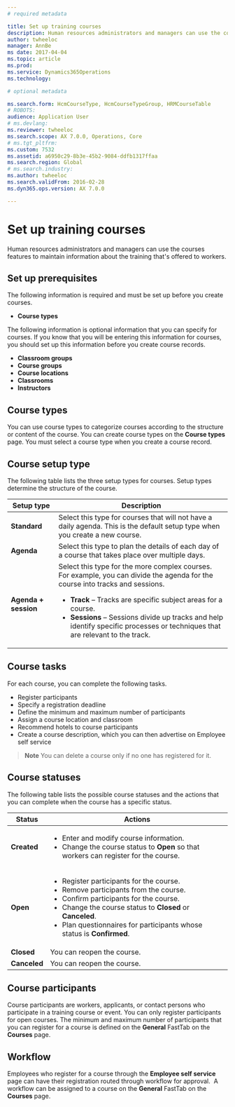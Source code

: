 ```yaml
---
# required metadata

title: Set up training courses
description: Human resources administrators and managers can use the courses features to maintain information about the training that's offered to workers.
author: twheeloc
manager: AnnBe
ms date: 2017-04-04
ms.topic: article
ms.prod: 
ms.service: Dynamics365Operations
ms.technology: 

# optional metadata

ms.search.form: HcmCourseType, HcmCourseTypeGroup, HRMCourseTable
# ROBOTS: 
audience: Application User
# ms.devlang: 
ms.reviewer: twheeloc
ms.search.scope: AX 7.0.0, Operations, Core
# ms.tgt_pltfrm: 
ms.custom: 7532
ms.assetid: a6950c29-8b3e-45b2-9084-ddfb1317ffaa
ms.search.region: Global
# ms.search.industry: 
ms.author: twheeloc
ms.search.validFrom: 2016-02-28
ms.dyn365.ops.version: AX 7.0.0

---
```


# Set up training courses

Human resources administrators and managers can use the courses features to maintain information about the training that's offered to workers.

 Set up prerequisites
---------------------

The following information is required and must be set up before you create courses.
-   **Course types**

The following information is optional information that you can specify for courses. If you know that you will be entering this information for courses, you should set up this information before you create course records.
-   **Classroom groups**
-   **Course groups**
-   **Course locations**
-   **Classrooms**
-   **Instructors**

## Course types
You can use course types to categorize courses according to the structure or content of the course. You can create course types on the **Course types** page. You must select a course type when you create a course record.

## Course setup type
The following table lists the three setup types for courses. Setup types determine the structure of the course.

<table>
<thead>
<tr class="header">
<th>Setup type</th>
<th>Description</th>
</tr>
</thead>
<tbody>
<tr class="odd">
<td><strong>Standard</strong></td>
<td>Select this type for courses that will not have a daily agenda. This is the default setup type when you create a new course.</td>
</tr>
<tr class="even">
<td><strong>Agenda</strong></td>
<td>Select this type to plan the details of each day of a course that takes place over multiple days.</td>
</tr>
<tr class="odd">
<td><strong>Agenda + session</strong></td>
<td>Select this type for the more complex courses. For example, you can divide the agenda for the course into tracks and sessions.
<ul>
<li><strong>Track</strong> – Tracks are specific subject areas for a course.</li>
<li><strong>Sessions</strong> – Sessions divide up tracks and help identify specific processes or techniques that are relevant to the track.</li>
</ul></td>
</tr>
</tbody>
</table>

## Course tasks
For each course, you can complete the following tasks.
-   Register participants
-   Specify a registration deadline
-   Define the minimum and maximum number of participants
-   Assign a course location and classroom
-   Recommend hotels to course participants
-   Create a course description, which you can then advertise on Employee self service

  >**Note**
  >You can delete a course only if no one has registered for it. 
    
## Course statuses
The following table lists the possible course statuses and the actions that you can complete when the course has a specific status.

<table>
<thead>
<tr class="header">
<th>Status</th>
<th>Actions</th>
</tr>
</thead>
<tbody>
<tr class="odd">
<td><strong>Created</strong></td>
<td><ul>
<li>Enter and modify course information.</li>
<li>Change the course status to <strong>Open</strong> so that workers can register for the course.</li>
</ul></td>
</tr>
<tr class="even">
<td><strong>Open</strong></td>
<td><ul>
<li>Register participants for the course.</li>
<li>Remove participants from the course.</li>
<li>Confirm participants for the course.</li>
<li>Change the course status to <strong>Closed</strong> or <strong>Canceled</strong>.</li>
<li>Plan questionnaires for participants whose status is <strong>Confirmed</strong>.</li>
</ul></td>
</tr>
<tr class="odd">
<td><strong>Closed</strong></td>
<td>You can reopen the course.</td>
</tr>
<tr class="even">
<td><strong>Canceled</strong></td>
<td>You can reopen the course.</td>
</tr>
</tbody>
</table>

## Course participants
Course participants are workers, applicants, or contact persons who participate in a training course or event. You can only register participants for open courses. The minimum and maximum number of participants that you can register for a course is defined on the **General** FastTab on the **Courses** page.

Workflow
--------

Employees who register for a course through the **Employee self service** page can have their registration routed through workflow for approval.  A workflow can be assigned to a course on the **General** FastTab on the **Courses** page.



